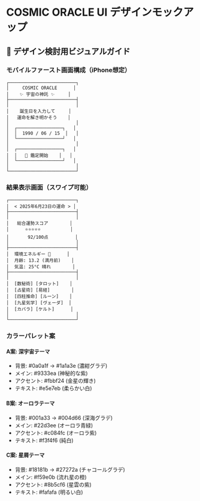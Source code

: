 # COSMIC ORACLE UI デザインモックアップ

## 🎨 デザイン検討用ビジュアルガイド

### モバイルファースト画面構成（iPhone想定）

```
┌─────────────────────────┐
│     COSMIC ORACLE      │
│    ✨ 宇宙の神託 ✨     │
├─────────────────────────┤
│                         │
│    誕生日を入力して     │
│   運命を解き明かそう    │
│                         │
│  ┌─────────────────┐   │
│  │  1990 / 06 / 15  │   │
│  └─────────────────┘   │
│                         │
│  ┌─────────────────┐   │
│  │   🔮 鑑定開始    │   │
│  └─────────────────┘   │
│                         │
└─────────────────────────┘
```

### 結果表示画面（スワイプ可能）

```
┌─────────────────────────┐
│  < 2025年6月23日の運命 > │
├─────────────────────────┤
│                         │
│   総合運勢スコア        │
│      ⭐⭐⭐⭐⭐           │
│       92/100点          │
│                         │
├─────────────────────────┤
│  環境エネルギー 🌙      │
│  月齢: 13.2 (満月前)    │
│  気温: 25°C 晴れ        │
├─────────────────────────┤
│                         │
│  [数秘術] [タロット]    │
│  [占星術] [易経]        │
│  [四柱推命] [ルーン]    │
│  [九星気学] [ヴェーダ]  │
│  [カバラ] [ケルト]      │
│                         │
└─────────────────────────┘
```

### カラーパレット案

#### A案: 深宇宙テーマ
- 背景: #0a0a1f → #1a1a3e (濃紺グラデ)
- メイン: #9333ea (神秘的な紫)
- アクセント: #fbbf24 (金星の輝き)
- テキスト: #e5e7eb (柔らかい白)

#### B案: オーロラテーマ  
- 背景: #001a33 → #004d66 (深海グラデ)
- メイン: #22d3ee (オーロラ青緑)
- アクセント: #c084fc (オーロラ紫)
- テキスト: #f3f4f6 (純白)

#### C案: 星屑テーマ
- 背景: #18181b → #27272a (チャコールグラデ) 
- メイン: #f59e0b (流れ星の橙)
- アクセント: #8b5cf6 (星雲の紫)
- テキスト: #fafafa (明るい白)